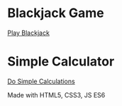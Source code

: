 # Blackjack Game
[Play Blackjack](https://shbhmj.github.io/Projects/Blackjack/)
# Simple Calculator
[Do Simple Calculations](https://shbhmj.github.io/Projects/Simple%20Calculator/)

Made with HTML5, CSS3, JS ES6

